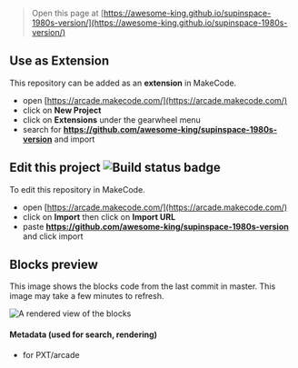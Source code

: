  


> Open this page at [https://awesome-king.github.io/supinspace-1980s-version/](https://awesome-king.github.io/supinspace-1980s-version/)

## Use as Extension

This repository can be added as an **extension** in MakeCode.

* open [https://arcade.makecode.com/](https://arcade.makecode.com/)
* click on **New Project**
* click on **Extensions** under the gearwheel menu
* search for **https://github.com/awesome-king/supinspace-1980s-version** and import

## Edit this project ![Build status badge](https://github.com/awesome-king/supinspace-1980s-version/workflows/MakeCode/badge.svg)

To edit this repository in MakeCode.

* open [https://arcade.makecode.com/](https://arcade.makecode.com/)
* click on **Import** then click on **Import URL**
* paste **https://github.com/awesome-king/supinspace-1980s-version** and click import

## Blocks preview

This image shows the blocks code from the last commit in master.
This image may take a few minutes to refresh.

![A rendered view of the blocks](https://github.com/awesome-king/supinspace-1980s-version/raw/master/.github/makecode/blocks.png)

#### Metadata (used for search, rendering)

* for PXT/arcade
<script src="https://makecode.com/gh-pages-embed.js"></script><script>makeCodeRender("{{ site.makecode.home_url }}", "{{ site.github.owner_name }}/{{ site.github.repository_name }}");</script>
